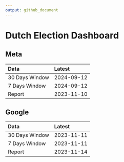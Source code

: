```yaml
---
output: github_document
---
```


# Dutch Election Dashboard



## Meta


|Data           |Latest     |
|:--------------|:----------|
|30 Days Window |2024-09-12 |
|7 Days Window  |2024-09-12 |
|Report         |2023-11-10 |

## Google


|Data           |Latest     |
|:--------------|:----------|
|30 Days Window |2023-11-11 |
|7 Days Window  |2023-11-11 |
|Report         |2023-11-14 |
